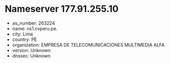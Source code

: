 # Nameserver 177.91.255.10

* as_number: 263224
* name: ns1.cvperu.pe.
* city: Lima
* country: PE
* organization: EMPRESA DE TELECOMUNICACIONES MULTIMEDIA ALFA
* version: Unknown
* dnssec: Unknown
